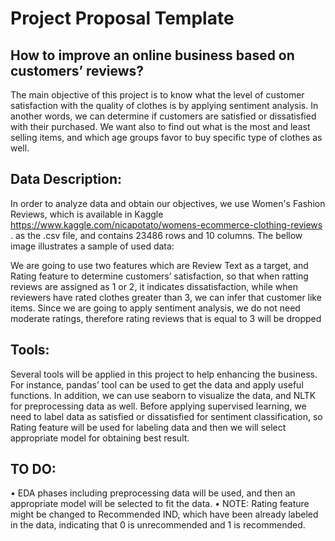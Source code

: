 # Project Proposal Template


## How to improve an online business based on customers’ reviews?
 The main objective of this project is to know what the level of customer satisfaction with the quality of clothes is by applying sentiment analysis. In another words, we can determine if customers are satisfied or dissatisfied with their purchased. We want also to find out what is the most and least selling items, and which age groups favor to buy specific type of clothes as well. 

## Data Description:
 In order to analyze data and obtain our objectives, we use Women's Fashion Reviews, which is available in Kaggle https://www.kaggle.com/nicapotato/womens-ecommerce-clothing-reviews . as the .csv file, and contains 23486 rows and 10 columns. 
The bellow image illustrates a sample of used data: 

 We are going to use two features which are Review Text as a target, and Rating feature to determine customers’ satisfaction, so that when ratting reviews are assigned as 1 or 2, it indicates dissatisfaction, while when reviewers have rated clothes greater than 3, we can infer that customer like items. Since we are going to apply sentiment analysis, we do not need moderate ratings, therefore rating reviews that is equal to 3 will be dropped

## Tools:
Several tools will be applied in this project to help enhancing the business. For instance, pandas’ tool can be used to get the data and apply useful functions. In addition, we can use seaborn to visualize the data, and NLTK for preprocessing data as well. 
Before applying supervised learning, we need to label data as satisfied or dissatisfied for sentiment classification, so Rating feature will be used for labeling data and then we will select appropriate model for obtaining best result.

## TO DO:
•	EDA phases including preprocessing data will be used, and then an appropriate model will be selected to fit the data.
•	NOTE: Rating feature might be changed to Recommended IND, which have been already labeled in the data, indicating that 0 is unrecommended and 1 is recommended. 




